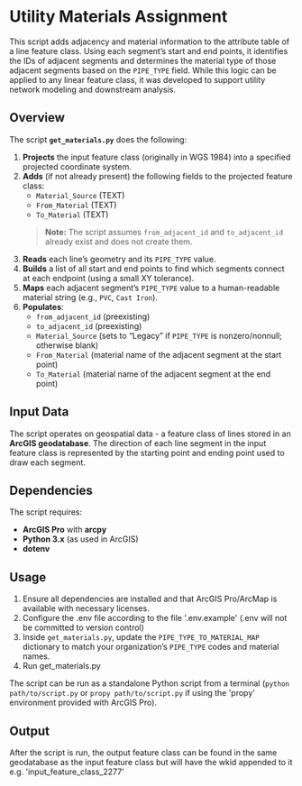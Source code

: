 # Utility Materials Assignment

This script adds adjacency and material information to the attribute table of a line feature class. Using each segment’s start and end points, it identifies the IDs of adjacent segments and determines the material type of those adjacent segments based on the `PIPE_TYPE` field. While this logic can be applied to any linear feature class, it was developed to support utility network modeling and downstream analysis.

## Overview

The script **`get_materials.py`** does the following:

1. **Projects** the input feature class (originally in WGS 1984) into a specified projected coordinate system.
2. **Adds** (if not already present) the following fields to the projected feature class:
   - `Material_Source` (TEXT)  
   - `From_Material` (TEXT)  
   - `To_Material` (TEXT)  
   > **Note:** The script assumes `from_adjacent_id` and `to_adjacent_id` already exist and does not create them.
3. **Reads** each line’s geometry and its `PIPE_TYPE` value.
4. **Builds** a list of all start and end points to find which segments connect at each endpoint (using a small XY tolerance).
5. **Maps** each adjacent segment’s `PIPE_TYPE` value to a human-readable material string (e.g., `PVC`, `Cast Iron`).
6. **Populates**:
   - `from_adjacent_id` (preexisting)  
   - `to_adjacent_id` (preexisting)  
   - `Material_Source` (sets to “Legacy” if `PIPE_TYPE` is nonzero/nonnull; otherwise blank)  
   - `From_Material` (material name of the adjacent segment at the start point)  
   - `To_Material` (material name of the adjacent segment at the end point)  

## Input Data

The script operates on geospatial data - a feature class of lines stored in an **ArcGIS geodatabase**. The direction of each line segment in the input feature class is represented by the starting point and ending point used to draw each segment.

## Dependencies

The script requires:
- **ArcGIS Pro** with **arcpy**
- **Python 3.x** (as used in ArcGIS)
- **dotenv**

## Usage

1. Ensure all dependencies are installed and that ArcGIS Pro/ArcMap is available with necessary licenses.
2. Configure the .env file according to the file '.env.example' (.env will not be committed to version control)
3. Inside `get_materials.py`, update the `PIPE_TYPE_TO_MATERIAL_MAP` dictionary to match your organization’s `PIPE_TYPE` codes and material names.
4. Run get_materials.py

The script can be run as a standalone Python script from a terminal (`python path/to/script.py` or `propy path/to/script.py` if using the 'propy' environment provided with ArcGIS Pro).

## Output

After the script is run, the output feature class can be found in the same geodatabase as the input feature class but will have the wkid appended to it e.g. 'input_feature_class_2277'

